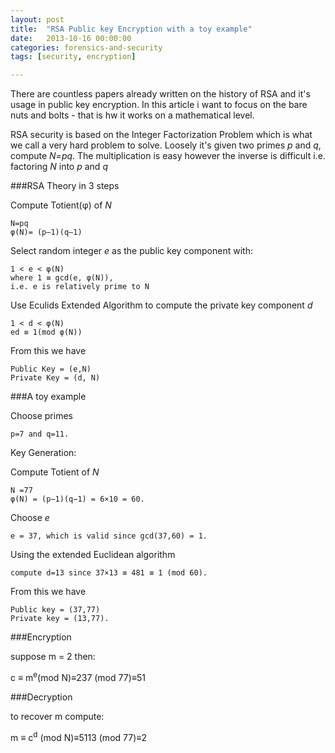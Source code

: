 ```yaml
---
layout: post
title:  "RSA Public key Encryption with a toy example"
date:   2013-10-16 00:00:00
categories: forensics-and-security
tags: [security, encryption]

---
```

There are countless papers already written on the history of RSA and it's usage in public key encryption. In this article i want to focus on the bare nuts and bolts - that is hw it works on a mathematical level.

RSA security is based on the Integer Factorization Problem which is what we call a very hard problem to solve. Loosely it's given two primes *p* and *q*, compute *N=pq*. The multiplication is easy however the inverse is difficult i.e. factoring *N* into *p* and *q*

###RSA Theory in 3 steps

Compute Totient(φ) of *N*

	N=pq
	φ(N)= (p–1)(q–1)

Select random integer *e* as the public key component with:

	1 < e < φ(N)
	where 1 ≡ gcd(e, φ(N)), 
	i.e. e is relatively prime to N
	
Use Eculids Extended Algorithm to compute the private key component *d*
	
	1 < d < φ(N)
	ed ≡ 1(mod φ(N))

From this we have

	Public Key = (e,N)
	Private Key = (d, N)

###A toy example

Choose primes 

	p=7 and q=11.

Key Generation:

Compute Totient of *N*

	N =77
	φ(N) = (p−1)(q−1) = 6×10 = 60.

Choose *e* 

	e = 37, which is valid since gcd(37,60) = 1.

Using the extended Euclidean algorithm

	compute d=13 since 37×13 ≡ 481 ≡ 1 (mod 60).

From this we have

	Public key = (37,77) 
	Private key = (13,77).

###Encryption

suppose m = 2 then:

c ≡ m<sup>e</sup>(mod N)≡237 (mod 77)≡51

###Decryption

to recover m compute:

m ≡ c<sup>d</sup> (mod N)≡5113 (mod 77)≡2


